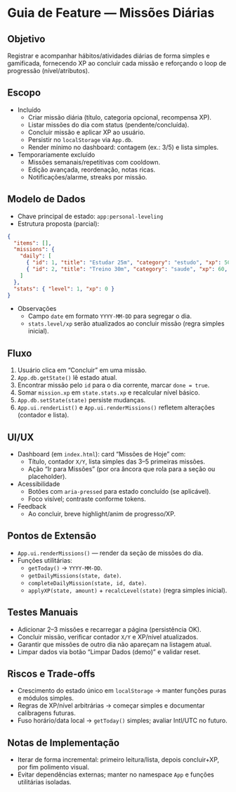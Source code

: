 # Guia de Feature — Missões Diárias

## Objetivo

Registrar e acompanhar hábitos/atividades diárias de forma simples e gamificada, fornecendo XP ao concluir cada missão e reforçando o loop de progressão (nível/atributos).

## Escopo

- Incluído
  - Criar missão diária (título, categoria opcional, recompensa XP).
  - Listar missões do dia com status (pendente/concluída).
  - Concluir missão e aplicar XP ao usuário.
  - Persistir no `localStorage` via `App.db`.
  - Render mínimo no dashboard: contagem (ex.: 3/5) e lista simples.
- Temporariamente excluído
  - Missões semanais/repetitivas com cooldown.
  - Edição avançada, reordenação, notas ricas.
  - Notificações/alarme, streaks por missão.

## Modelo de Dados

- Chave principal de estado: `app:personal-leveling`
- Estrutura proposta (parcial):

```json
{
  "items": [],
  "missions": {
    "daily": [
      { "id": 1, "title": "Estudar 25m", "category": "estudo", "xp": 50, "done": false, "date": "2025-08-22" },
      { "id": 2, "title": "Treino 30m", "category": "saude", "xp": 60, "done": true,  "date": "2025-08-22" }
    ]
  },
  "stats": { "level": 1, "xp": 0 }
}
```

- Observações
  - Campo `date` em formato `YYYY-MM-DD` para segregar o dia.
  - `stats.level/xp` serão atualizados ao concluir missão (regra simples inicial).

## Fluxo

1. Usuário clica em “Concluir” em uma missão.
2. `App.db.getState()` lê estado atual.
3. Encontrar missão pelo `id` para o dia corrente, marcar `done = true`.
4. Somar `mission.xp` em `state.stats.xp` e recalcular nível básico.
5. `App.db.setState(state)` persiste mudanças.
6. `App.ui.renderList()` e `App.ui.renderMissions()` refletem alterações (contador e lista).

## UI/UX

- Dashboard (em `index.html`): card “Missões de Hoje” com:
  - Título, contador `X/Y`, lista simples das 3–5 primeiras missões.
  - Ação “Ir para Missões” (por ora âncora que rola para a seção ou placeholder).
- Acessibilidade
  - Botões com `aria-pressed` para estado concluído (se aplicável).
  - Foco visível; contraste conforme tokens.
- Feedback
  - Ao concluir, breve highlight/anim de progresso/XP.

## Pontos de Extensão

- `App.ui.renderMissions()` — render da seção de missões do dia.
- Funções utilitárias:
  - `getToday()` → `YYYY-MM-DD`.
  - `getDailyMissions(state, date)`.
  - `completeDailyMission(state, id, date)`.
  - `applyXP(state, amount)` + `recalcLevel(state)` (regra simples inicial).

## Testes Manuais

- Adicionar 2–3 missões e recarregar a página (persistência OK).
- Concluir missão, verificar contador `X/Y` e XP/nível atualizados.
- Garantir que missões de outro dia não apareçam na listagem atual.
- Limpar dados via botão “Limpar Dados (demo)” e validar reset.

## Riscos e Trade-offs

- Crescimento do estado único em `localStorage` → manter funções puras e módulos simples.
- Regras de XP/nível arbitrárias → começar simples e documentar calibragens futuras.
- Fuso horário/data local → `getToday()` simples; avaliar Intl/UTC no futuro.

## Notas de Implementação

- Iterar de forma incremental: primeiro leitura/lista, depois concluir+XP, por fim polimento visual.
- Evitar dependências externas; manter no namespace `App` e funções utilitárias isoladas.
